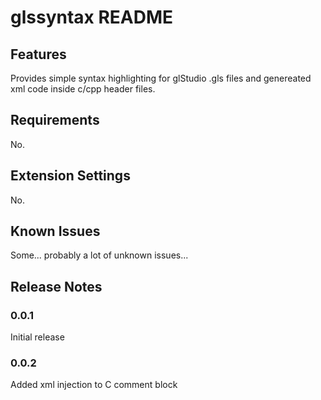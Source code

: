 # glssyntax README

## Features

Provides simple syntax highlighting for glStudio .gls files and genereated xml code inside c/cpp header files.

## Requirements

No.

## Extension Settings

No.

## Known Issues

Some... probably a lot of unknown issues...

## Release Notes

### 0.0.1

Initial release

### 0.0.2

Added xml injection to C comment block 